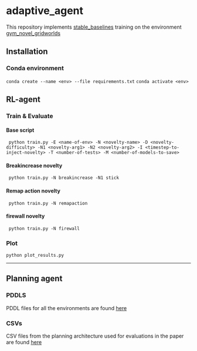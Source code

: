 # adaptive_agent
This repository implements [stable_baselines](https://github.com/hill-a/stable-baselines) training on the environment [gym_novel_gridworlds](https://github.com/gtatiya/gym-novel-gridworlds)

## Installation

### Conda environment
```conda create --name <env> --file requirements.txt```
```conda activate <env> ```

## RL-agent


### Train & Evaluate

#### Base script
``` python train.py -E <name-of-env> -N <novelty-name> -D <novelty-difficulty> -N1 <novelty-arg1> -N2 <novelty-arg2> -I <timestep-to-inject-novelty> -T <number-of-tests> -M <number-of-models-to-save>```

#### Breakincrease novelty
``` python train.py -N breakincrease -N1 stick```

#### Remap action novelty
``` python train.py -N remapaction```

#### firewall novelty
``` python train.py -N firewall```

### Plot

```python plot_results.py```

-------------------------------------

## Planning agent

### PDDLS

PDDL files for all the environments are found [here](https://github.com/goelshivam1210/adaptive_agent/tree/master/PDDLs)

### CSVs
CSV files from the planning architecture used for evaluations in the paper are found [here](https://github.com/goelshivam1210/adaptive_agent/tree/master/CSVs)

<!-- http://github.com - automatic!
[GitHub](http://github.com) -->
<!-- 
To run evaluations

```python evaluate.py -N breakincrease -N1 stick```

```python evaluate.py -N remapaction```

```python evaluate.py -N firewall``` -->

